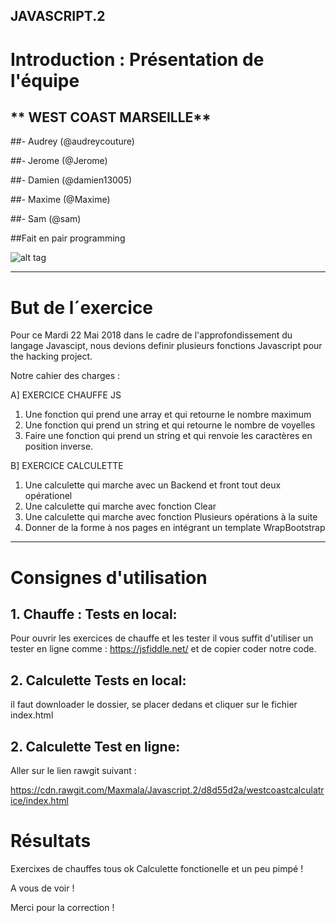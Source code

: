 
JAVASCRIPT.2
-------------

# Introduction : Présentation de l'équipe

## ** WEST COAST MARSEILLE**

##- Audrey (@audreycouture)

##- Jerome (@Jerome)

##- Damien (@damien13005)

##- Maxime (@Maxime)

##- Sam (@sam)


##Fait en pair programming

![alt tag](images/pairProgramming.jpg)

-------------

# But de l´exercice

Pour ce Mardi 22 Mai 2018 dans le cadre de l'approfondissement du langage Javascipt, nous devions definir plusieurs fonctions Javascript pour the hacking project.



Notre cahier des charges :

A] EXERCICE CHAUFFE JS
1) Une fonction qui prend une array et qui retourne le nombre maximum
2) Une fonction qui prend un string et qui retourne le nombre de voyelles
3) Faire une fonction qui prend un string et qui renvoie les caractères en position inverse.

B] EXERCICE CALCULETTE
1) Une calculette qui marche avec un Backend et front tout deux opérationel 
2) Une calculette qui marche avec fonction Clear
3) Une calculette qui marche avec fonction Plusieurs opérations à la suite
4) Donner de la forme à nos pages en intégrant un template WrapBootstrap

------------   



# Consignes d'utilisation

 
## 1.  Chauffe : Tests en local:
Pour ouvrir les exercices de chauffe et les tester il vous suffit d'utiliser un tester en ligne comme : https://jsfiddle.net/  et de copier coder notre code. 


## 2.  Calculette Tests en local:

il faut downloader le dossier, se placer dedans et cliquer sur le fichier index.html 



## 2.  Calculette Test en ligne:

Aller sur le lien rawgit suivant :

https://cdn.rawgit.com/Maxmala/Javascript.2/d8d55d2a/westcoastcalculatrice/index.html




# Résultats

Exercixes de chauffes tous ok
Calculette fonctionelle et un peu pimpé ! 


A vous de voir !


Merci pour la correction ! 
